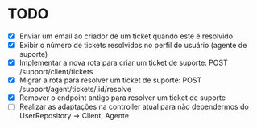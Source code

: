 # TODO

- [x] Enviar um email ao criador de um ticket quando este é resolvido
- [x] Exibir o número de tickets resolvidos no perfil do usuário (agente de suporte)
- [x] Implementar a nova rota para criar um ticket de suporte: POST /support/client/tickets
- [x] Migrar a rota para resolver um ticket de suporte: POST /support/agent/tickets/:id/resolve
- [x] Remover o endpoint antigo para resolver um ticket de suporte
- [ ] Realizar as adaptações na controller atual para não dependermos do UserRepository -> Client, Agente
